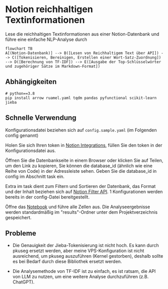 # Notion reichhaltigen Textinformationen

Lese die reichhaltigen Textinformationen aus einer Notion-Datenbank und führe eine einfache NLP-Analyse durch

```mermaid
flowchart TB
A[(Notion-Datenbank)] --> B([Lesen von Reichhaltigem Text über API]) --> C([Tokenisieren, Bereinigen, Erstellen einer Wort-Satz-Zuordnung]) --> D([Berechnung von TF-IDF]) --> E([Ausgabe der Top-Schlüsselwörter und zugehöriger Sätze im Markdown-Format])
```

## Abhängigkeiten

```shell
# python==3.8
pip install arrow ruamel.yaml tqdm pandas pyfunctional scikit-learn jieba
```

## Schnelle Verwendung

Konfigurationsdatei beziehen sich auf `config.sample.yaml` (im Folgenden config genannt)

Holen Sie sich Ihren token in [Notion Integrations](https://www.notion.so/my-integrations/), füllen Sie den token in der Konfigurationsdatei aus.

Öffnen Sie die Datenbankseite in einem Browser oder klicken Sie auf Teilen, um den Link zu kopieren, Sie können die database_id (ähnlich wie eine Reihe von Code) in der Adressleiste sehen. Geben Sie die database_id in config im Abschnitt task ein.

Extra im task dient zum Filtern und Sortieren der Datenbank, das Format und der Inhalt beziehen sich auf [Notion Filter API](https://developers.notion.com/reference/post-database-query-filter#property-filter-object). 1 Konfigurationen werden bereits in der config-Datei bereitgestellt.

Öffne das [Notebook](./notion_text_analysis.ipynb) und führe alle Zellen aus. Die Analyseergebnisse werden standardmäßig im "results"-Ordner unter dem Projektverzeichnis gespeichert.

## Probleme

- Die Genauigkeit der Jieba-Tokenisierung ist nicht hoch. Es kann durch pkuseg ersetzt werden, aber meine VPS-Konfiguration ist nicht ausreichend, um pkuseg auszuführen (Kernel gestorben), deshalb sollte es bei Bedarf durch diese Bibliothek ersetzt werden.

- Die Analysemethode von TF-IDF ist zu einfach, es ist ratsam, die API von LLM zu nutzen, um eine weitere Analyse durchzuführen (z.B. ChatGPT).